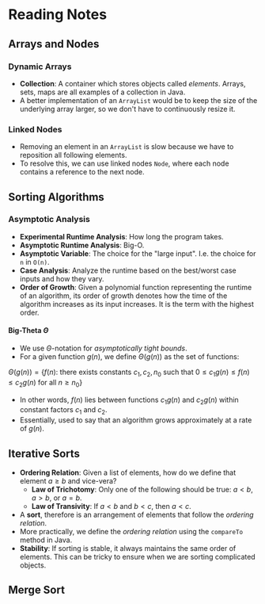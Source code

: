 # Reading Notes

## Arrays and Nodes

### Dynamic Arrays

- **Collection**: A container which stores objects called *elements*. Arrays, sets, maps are all examples of a collection in Java.
- A better implementation of an `ArrayList` would be to keep the size of the underlying array larger, so we don't have to continuously resize it.

### Linked Nodes

- Removing an element in an `ArrayList` is slow because we have to reposition all following elements.
- To resolve this, we can use linked nodes `Node`, where each node contains a reference to the next node.

## Sorting Algorithms

### Asymptotic Analysis

- **Experimental Runtime Analysis**: How long the program takes.
- **Asymptotic Runtime Analysis**: Big-O.
- **Asymptotic Variable**: The choice for the "large input". I.e. the choice for `n` in `O(n)`.
- **Case Analysis**: Analyze the runtime based on the best/worst case inputs and how they vary.
- **Order of Growth**: Given a polynomial function representing the runtime of an algorithm, its order of growth denotes how the time of the algorithm increases as its input increases. It is the term with the highest order.

#### Big-Theta $\Theta$

- We use $\Theta$-notation for *asymptotically tight bounds*.
- For a given function $g(n)$, we define $\Theta(g(n))$ as the set of functions:

$\Theta(g(n))=\{f(n):$ there exists  constants $c_1,c_2,n_0$ such that $0\le c_1g(n)\le f(n)\le c_2g(n)$ for all $n\ge n_0\}$

- In other words, $f(n)$ lies between functions $c_1g(n)$ and $c_2g(n)$ within constant factors $c_1$ and $c_2$.
- Essentially, used to say that an algorithm grows approximately at a rate of $g(n)$.

## Iterative Sorts

- **Ordering Relation**: Given a list of elements, how do we define that element $a\ge b$ and vice-vera?
  - **Law of Trichotomy**: Only one of the following should be true: $a<b$, $a>b$, or $a=b$.
  - **Law of Transivity**: If $a<b$ and $b<c$, then $a<c$.
- A **sort**, therefore is an arrangement of elements that follow the *ordering relation*.
- More practically, we define the *ordering relation* using the `compareTo` method in Java.
- **Stability**: If sorting is stable, it always maintains the same order of elements. This can be tricky to ensure when we are sorting complicated objects.

## Merge Sort
